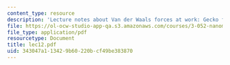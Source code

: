 ```yaml
---
content_type: resource
description: 'Lecture notes about Van der Waals forces at work: Gecko feet adhesion.'
file: https://ol-ocw-studio-app-qa.s3.amazonaws.com/courses/3-052-nanomechanics-of-materials-and-biomaterials-spring-2007/343047a113429b60220bcf49be383870_lec12.pdf
file_type: application/pdf
resourcetype: Document
title: lec12.pdf
uid: 343047a1-1342-9b60-220b-cf49be383870
---
```

